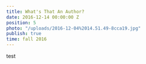 ```yaml
---
title: What's That An Author?
date: 2016-12-14 00:00:00 Z
position: 5
photo: "/uploads/2016-12-04%2014.51.49-8cca19.jpg"
publish: true
time: fall 2016
---
```


test
